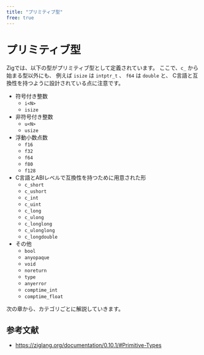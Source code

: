```yaml
---
title: "プリミティブ型"
free: true
---
```


# プリミティブ型

Zigでは、以下の型がプリミティブ型として定義されています。
ここで、`c_` から始まる型以外にも、
例えば `isize` は `intptr_t` 、 `f64` は `double` と、
C言語と互換性を持つように設計されている点に注意です。

- 符号付き整数
  - `i<N>`
  - `isize`
- 非符号付き整数
  - `u<N>`
  - `usize`
- 浮動小数点数
  - `f16`
  - `f32`
  - `f64`
  - `f80`
  - `f128`
- C言語とABIレベルで互換性を持つために用意された形
  - `c_short`
  - `c_ushort`
  - `c_int`
  - `c_uint`
  - `c_long`
  - `c_ulong`
  - `c_longlong`
  - `c_ulonglong`
  - `c_longdouble`
- その他
  - `bool`
  - `anyopaque`
  - `void`
  - `noreturn`
  - `type`
  - `anyerror`
  - `comptime_int`
  - `comptime_float`

次の章から、カテゴリごとに解説していきます。

## 参考文献

- <https://ziglang.org/documentation/0.10.1/#Primitive-Types>

